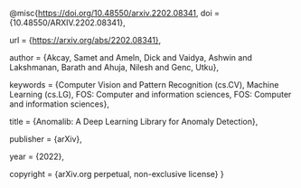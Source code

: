@misc{https://doi.org/10.48550/arxiv.2202.08341,
  doi = {10.48550/ARXIV.2202.08341},
  
  url = {https://arxiv.org/abs/2202.08341},
  
  author = {Akcay, Samet and Ameln, Dick and Vaidya, Ashwin and Lakshmanan, Barath and Ahuja, Nilesh and Genc, Utku},
  
  keywords = {Computer Vision and Pattern Recognition (cs.CV), Machine Learning (cs.LG), FOS: Computer and information sciences, FOS: Computer and information sciences},
  
  title = {Anomalib: A Deep Learning Library for Anomaly Detection},
  
  publisher = {arXiv},
  
  year = {2022},
  
  copyright = {arXiv.org perpetual, non-exclusive license}
}
